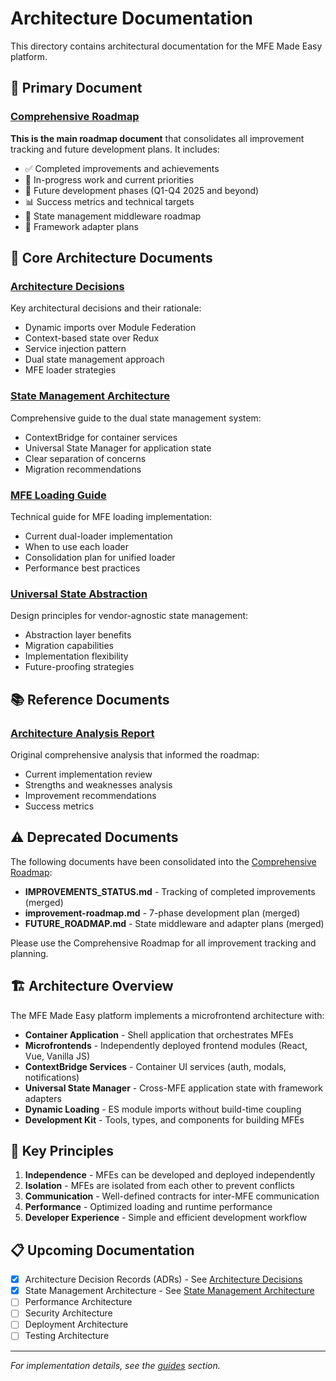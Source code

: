 # Architecture Documentation

This directory contains architectural documentation for the MFE Made Easy platform.

## 🎯 Primary Document

### [Comprehensive Roadmap](./COMPREHENSIVE_ROADMAP.md)

**This is the main roadmap document** that consolidates all improvement tracking and future development plans. It includes:
- ✅ Completed improvements and achievements
- 🚧 In-progress work and current priorities
- 📅 Future development phases (Q1-Q4 2025 and beyond)
- 📊 Success metrics and technical targets
- 🚀 State management middleware roadmap
- 🔧 Framework adapter plans

## 📄 Core Architecture Documents

### [Architecture Decisions](./ARCHITECTURE_DECISIONS.md)

Key architectural decisions and their rationale:

- Dynamic imports over Module Federation
- Context-based state over Redux
- Service injection pattern
- Dual state management approach
- MFE loader strategies

### [State Management Architecture](./STATE_MANAGEMENT_ARCHITECTURE.md)

Comprehensive guide to the dual state management system:

- ContextBridge for container services
- Universal State Manager for application state
- Clear separation of concerns
- Migration recommendations

### [MFE Loading Guide](./MFE_LOADING_GUIDE.md)

Technical guide for MFE loading implementation:

- Current dual-loader implementation
- When to use each loader
- Consolidation plan for unified loader
- Performance best practices

### [Universal State Abstraction](./UNIVERSAL_STATE_ABSTRACTION.md)

Design principles for vendor-agnostic state management:

- Abstraction layer benefits
- Migration capabilities
- Implementation flexibility
- Future-proofing strategies


## 📚 Reference Documents

### [Architecture Analysis Report](./architecture-analysis-report.md)

Original comprehensive analysis that informed the roadmap:

- Current implementation review
- Strengths and weaknesses analysis
- Improvement recommendations
- Success metrics

## ⚠️ Deprecated Documents

The following documents have been consolidated into the [Comprehensive Roadmap](./COMPREHENSIVE_ROADMAP.md):

- **IMPROVEMENTS_STATUS.md** - Tracking of completed improvements (merged)
- **improvement-roadmap.md** - 7-phase development plan (merged)
- **FUTURE_ROADMAP.md** - State middleware and adapter plans (merged)

Please use the Comprehensive Roadmap for all improvement tracking and planning.

## 🏗️ Architecture Overview

The MFE Made Easy platform implements a microfrontend architecture with:

- **Container Application** - Shell application that orchestrates MFEs
- **Microfrontends** - Independently deployed frontend modules (React, Vue, Vanilla JS)
- **ContextBridge Services** - Container UI services (auth, modals, notifications)
- **Universal State Manager** - Cross-MFE application state with framework adapters
- **Dynamic Loading** - ES module imports without build-time coupling
- **Development Kit** - Tools, types, and components for building MFEs

## 🔑 Key Principles

1. **Independence** - MFEs can be developed and deployed independently
2. **Isolation** - MFEs are isolated from each other to prevent conflicts
3. **Communication** - Well-defined contracts for inter-MFE communication
4. **Performance** - Optimized loading and runtime performance
5. **Developer Experience** - Simple and efficient development workflow

## 📋 Upcoming Documentation

- [x] Architecture Decision Records (ADRs) - See [Architecture Decisions](./ARCHITECTURE_DECISIONS.md)
- [x] State Management Architecture - See [State Management Architecture](./STATE_MANAGEMENT_ARCHITECTURE.md)
- [ ] Performance Architecture
- [ ] Security Architecture
- [ ] Deployment Architecture
- [ ] Testing Architecture

---

_For implementation details, see the [guides](../guides/) section._
